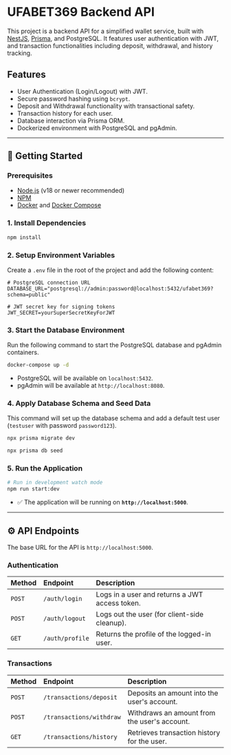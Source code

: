# UFABET369 Backend API

This project is a backend API for a simplified wallet service, built with [NestJS](https://nestjs.com/), [Prisma](https://www.prisma.io/), and PostgreSQL. It features user authentication with JWT, and transaction functionalities including deposit, withdrawal, and history tracking.

## Features

- User Authentication (Login/Logout) with JWT.
- Secure password hashing using `bcrypt`.
- Deposit and Withdrawal functionality with transactional safety.
- Transaction history for each user.
- Database interaction via Prisma ORM.
- Dockerized environment with PostgreSQL and pgAdmin.

---

## 🚀 Getting Started

### Prerequisites

- [Node.js](https://nodejs.org/en/) (v18 or newer recommended)
- [NPM](https://www.npmjs.com/)
- [Docker](https://www.docker.com/products/docker-desktop/) and [Docker Compose](https://docs.docker.com/compose/)

### 1. Install Dependencies

```bash
npm install
```

### 2. Setup Environment Variables

Create a `.env` file in the root of the project and add the following content:

```env
# PostgreSQL connection URL
DATABASE_URL="postgresql://admin:password@localhost:5432/ufabet369?schema=public"

# JWT secret key for signing tokens
JWT_SECRET=yourSuperSecretKeyForJWT
```

### 3. Start the Database Environment

Run the following command to start the PostgreSQL database and pgAdmin containers.

```bash
docker-compose up -d
```

- PostgreSQL will be available on `localhost:5432`.
- pgAdmin will be available at `http://localhost:8080`.

### 4. Apply Database Schema and Seed Data

This command will set up the database schema and add a default test user (`testuser` with password `password123`).

```bash
npx prisma migrate dev
```

```bash
npx prisma db seed
```

### 5. Run the Application

```bash
# Run in development watch mode
npm run start:dev
```

- ✅ The application will be running on **`http://localhost:5000`**.

---

## ⚙️ API Endpoints

The base URL for the API is `http://localhost:5000`.

### Authentication

| Method | Endpoint        | Description                                    |
| :----- | :-------------- | :--------------------------------------------- |
| `POST` | `/auth/login`   | Logs in a user and returns a JWT access token. |
| `POST` | `/auth/logout`  | Logs out the user (for client-side cleanup).   |
| `GET`  | `/auth/profile` | Returns the profile of the logged-in user.     |

### Transactions

| Method | Endpoint                 | Description                                  |
| :----- | :----------------------- | :------------------------------------------- |
| `POST` | `/transactions/deposit`  | Deposits an amount into the user's account.  |
| `POST` | `/transactions/withdraw` | Withdraws an amount from the user's account. |
| `GET`  | `/transactions/history`  | Retrieves transaction history for the user.  |
